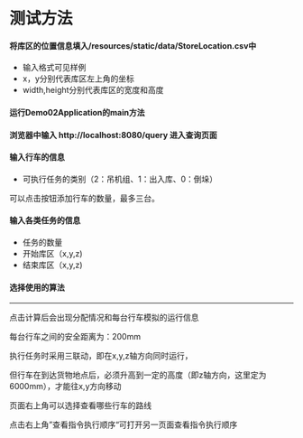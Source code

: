 # 测试方法

#### 将库区的位置信息填入/resources/static/data/StoreLocation.csv中
- 输入格式可见样例
- x，y分别代表库区左上角的坐标
- width,height分别代表库区的宽度和高度 

#### 运行Demo02Application的main方法

#### 浏览器中输入 **http://localhost:8080/query**  进入查询页面

#### 输入行车的信息

- 可执行任务的类别（2：吊机组、1：出入库、0：倒垛）

可以点击按钮添加行车的数量，最多三台。

#### 输入各类任务的信息

- 任务的数量
- 开始库区（x,y,z)
- 结束库区（x,y,z)

#### 选择使用的算法

------

点击计算后会出现分配情况和每台行车模拟的运行信息

每台行车之间的安全距离为：200mm

执行任务时采用三联动，即在x,y,z轴方向同时运行，

但行车在到达货物地点后，必须升高到一定的高度（即z轴方向，这里定为6000mm），才能往x,y方向移动

页面右上角可以选择查看哪些行车的路线

点击右上角”查看指令执行顺序“可打开另一页面查看指令执行顺序